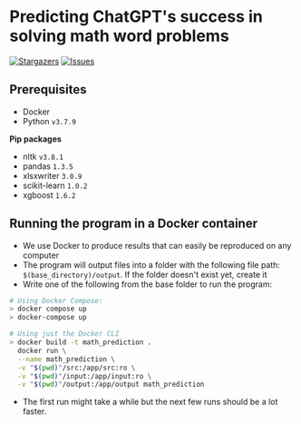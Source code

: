 # Predicting ChatGPT's success in solving math word problems

<p align="left">
	<a href="https://github.com/hwelsters/chatgpt-mwp-performance-prediction/stargazers">
		<img alt="Stargazers" src="https://img.shields.io/github/stars/hwelsters/chatgpt-mwp-performance-prediction?style=for-the-badge"></a>
	<a href="https://github.com/hwelsters/chatgpt-mwp-performance-prediction/issues">
		<img alt="Issues" src="https://img.shields.io/github/issues/hwelsters/chatgpt-mwp-performance-prediction?style=for-the-badge"></a>
</p>

## Prerequisites
- Docker  
- Python `v3.7.9`

**Pip packages**
- nltk          `v3.8.1`
- pandas        `1.3.5`
- xlsxwriter    `3.0.9`
- scikit-learn  `1.0.2`
- xgboost       `1.6.2`

## Running the program in a Docker container
- We use Docker to produce results that can easily be reproduced on any computer
- The program will output files into a folder with the following file path: `$(base_directory)/output`. If the folder doesn't exist yet, create it  
- Write one of the following from the base folder to run the program:

```bash
# Using Docker Compose:
> docker compose up
> docker-compose up

# Using just the Docker CLI
> docker build -t math_prediction .
  docker run \
  --name math_prediction \
  -v "$(pwd)"/src:/app/src:ro \
  -v "$(pwd)"/input:/app/input:ro \
  -v "$(pwd)"/output:/app/output math_prediction
```

- The first run might take a while but the next few runs should be a lot faster.